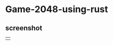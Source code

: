# Game-2048-using-rust
## screenshot
<table>
  <tr>
    <td>
      <img src="">
    </td>
  </tr>
</table>
